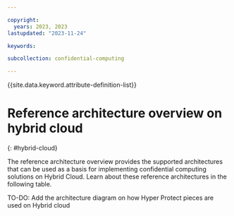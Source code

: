```yaml
---

copyright:
  years: 2023, 2023
lastupdated: "2023-11-24"

keywords: 

subcollection: confidential-computing

---
```


{{site.data.keyword.attribute-definition-list}}

# Reference architecture overview on hybrid cloud
{: #hybrid-cloud}

The reference architecture overview provides the supported architectures that can be used as a basis for implementing confidential computing solutions on Hybrid Cloud. Learn about these reference architectures in the following table.

TO-DO: Add the architecture diagram on how Hyper Protect pieces are used on Hybrid cloud
